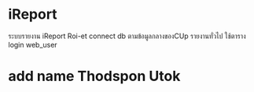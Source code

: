 # iReport

ระบบรายงาน iReport Roi-et 
connect db ตามข้อมูลกลางของCUp
รายงานทั่วไป ใช้ตาราง login web_user

# add name Thodspon Utok